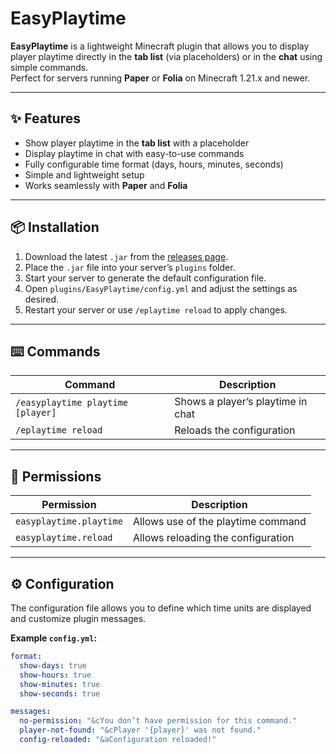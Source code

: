 # EasyPlaytime

**EasyPlaytime** is a lightweight Minecraft plugin that allows you to display player playtime directly in the **tab list** (via placeholders) or in the **chat** using simple commands.  
Perfect for servers running **Paper** or **Folia** on Minecraft 1.21.x and newer.  

---

## ✨ Features

- Show player playtime in the **tab list** with a placeholder  
- Display playtime in chat with easy-to-use commands  
- Fully configurable time format (days, hours, minutes, seconds)  
- Simple and lightweight setup  
- Works seamlessly with **Paper** and **Folia**  

---

## 📦 Installation

1. Download the latest `.jar` from the [releases page](#).  
2. Place the `.jar` file into your server’s `plugins` folder.  
3. Start your server to generate the default configuration file.  
4. Open `plugins/EasyPlaytime/config.yml` and adjust the settings as desired.  
5. Restart your server or use `/eplaytime reload` to apply changes.  

---

## ⌨️ Commands

| Command | Description |
|---------|-------------|
| `/easyplaytime playtime [player]` | Shows a player’s playtime in chat |
| `/eplaytime reload` | Reloads the configuration |

---

## 🔑 Permissions

| Permission | Description |
|------------|-------------|
| `easyplaytime.playtime` | Allows use of the playtime command |
| `easyplaytime.reload` | Allows reloading the configuration |

---

## ⚙️ Configuration

The configuration file allows you to define which time units are displayed and customize plugin messages.  

**Example `config.yml`:**

```yaml
format:
  show-days: true
  show-hours: true
  show-minutes: true
  show-seconds: true

messages:
  no-permission: "&cYou don’t have permission for this command."
  player-not-found: "&cPlayer '{player}' was not found."
  config-reloaded: "&aConfiguration reloaded!"
